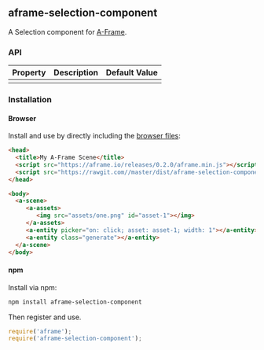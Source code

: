 ## aframe-selection-component

A Selection component for [A-Frame](https://aframe.io).

### API

| Property | Description | Default Value |
| -------- | ----------- | ------------- |
|          |             |               |

### Installation

#### Browser

Install and use by directly including the [browser files](dist):

```html
<head>
  <title>My A-Frame Scene</title>
  <script src="https://aframe.io/releases/0.2.0/aframe.min.js"></script>
  <script src="https://rawgit.com//master/dist/aframe-selection-component.min.js"></script>
</head>

<body>
  <a-scene>
     <a-assets>
        <img src="assets/one.png" id="asset-1"></img> 
     </a-assets>
     <a-entity picker="on: click; asset: asset-1; width: 1"></a-entity>
     <a-entity class="generate"></a-entity>
  </a-scene>
</body>
```

#### npm

Install via npm:

```bash
npm install aframe-selection-component
```

Then register and use.

```js
require('aframe');
require('aframe-selection-component');
```
